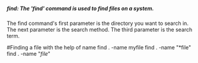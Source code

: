 ##### find: The 'find' command is used to find files on a system.

The find command's first parameter is the directory you want to search in.
The next parameter is the search method.
The third parameter is the search term.

#Finding a file with the help of name
  find . -name myfile
  find . -name "*file"
  find . -name "*file*"
